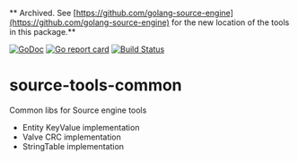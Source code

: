 ** Archived. See [https://github.com/golang-source-engine](https://github.com/golang-source-engine) for the new location of the tools in this package.**

[![GoDoc](https://godoc.org/github.com/Galaco/source-tools-common?status.svg)](https://godoc.org/github.com/Galaco/source-tools-common)
[![Go report card](https://goreportcard.com/badge/github.com/galaco/source-tools-common)](https://goreportcard.com/badge/github.com/galaco/source-tools-common)
[![Build Status](https://travis-ci.com/Galaco/source-tools-common.svg?branch=master)](https://travis-ci.com/Galaco/source-tools-common)

# source-tools-common
Common libs for Source engine tools

* Entity KeyValue implementation
* Valve CRC implementation
* StringTable implementation

